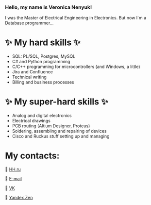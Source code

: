 ### Hello, my name is Veronica Nenyuk!
<!--**VeronicaBionicle/VeronicaBionicle** is a ✨ _special_ ✨ repository because its `README.md` (this file) appears on your GitHub profile.-->
I was the Master of Electrical Engineering in Electronics.
But now I`m a Database programmer...

# ✨ My hard skills ✨ #
+ SQL: PL/SQL, Postgres, MySQL
+ C# and Python programming
+ C/C++ programming for microcontrollers (and Windows, a little)
+ Jira and Confluence 
+ Technical writing
+ Billing and business processes

# ✨ My super-hard skills ✨ #
+ Analog and digital electronics
+ Electrical drawings
+ PCB routing (Altium Designer, Proteus)
+ Soldering, assembling and repairing of devices
+ Cisco and Ruckus stuff setting up and managing  

# My contacts: #
💬 [HH.ru](https://hh.ru/resume/23881d02ff0af3dcf00039ed1f716b4c785561 "HH.ru")

💬 [E-mail](veronikasuper1@mail.ru)

💬 [VK](https://vk.com/snipers.are.girls/ "VK")

💬 [Yandex Zen](https://zen.yandex.ru/id/5b7d38ee5be4fd00a9578b3f/ "Zen")
